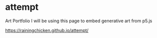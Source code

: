 # attempt

Art Portfolio
I will be using this page to embed generative art from p5.js

https://rainingchicken.github.io/attempt/

